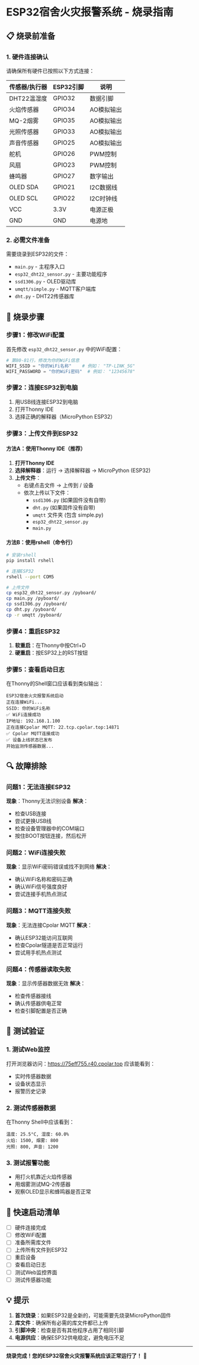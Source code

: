 # ESP32宿舍火灾报警系统 - 烧录指南

## 📋 烧录前准备

### 1. 硬件连接确认
请确保所有硬件已按照以下方式连接：

| 传感器/执行器 | ESP32引脚 | 说明 |
|-------------|----------|------|
| DHT22温湿度 | GPIO32 | 数据引脚 |
| 火焰传感器 | GPIO34 | AO模拟输出 |
| MQ-2烟雾 | GPIO35 | AO模拟输出 |
| 光照传感器 | GPIO33 | AO模拟输出 |
| 声音传感器 | GPIO25 | AO模拟输出 |
| 舵机 | GPIO26 | PWM控制 |
| 风扇 | GPIO23 | PWM控制 |
| 蜂鸣器 | GPIO27 | 数字输出 |
| OLED SDA | GPIO21 | I2C数据线 |
| OLED SCL | GPIO22 | I2C时钟线 |
| VCC | 3.3V | 电源正极 |
| GND | GND | 电源地 |

### 2. 必需文件准备
需要烧录到ESP32的文件：
- `main.py` - 主程序入口
- `esp32_dht22_sensor.py` - 主要功能程序
- `ssd1306.py` - OLED驱动库
- `umqtt/simple.py` - MQTT客户端库
- `dht.py` - DHT22传感器库

## 🔧 烧录步骤

### 步骤1：修改WiFi配置
首先修改 `esp32_dht22_sensor.py` 中的WiFi配置：

```python
# 第80-81行，修改为你的WiFi信息
WIFI_SSID = "你的WiFi名称"    # 例如： "TP-LINK_5G"
WIFI_PASSWORD = "你的WiFi密码"  # 例如： "12345678"
```

### 步骤2：连接ESP32到电脑
1. 用USB线连接ESP32到电脑
2. 打开Thonny IDE
3. 选择正确的解释器（MicroPython ESP32）

### 步骤3：上传文件到ESP32

#### 方法A：使用Thonny IDE（推荐）
1. **打开Thonny IDE**
2. **选择解释器**：运行 -> 选择解释器 -> MicroPython (ESP32)
3. **上传文件**：
   - 右键点击文件 -> 上传到 / 设备
   - 依次上传以下文件：
     - `ssd1306.py` (如果固件没有自带)
     - `dht.py` (如果固件没有自带)
     - `umqtt` 文件夹 (包含 simple.py)
     - `esp32_dht22_sensor.py`
     - `main.py`

#### 方法B：使用rshell（命令行）
```bash
# 安装rshell
pip install rshell

# 连接ESP32
rshell --port COM5

# 上传文件
cp esp32_dht22_sensor.py /pyboard/
cp main.py /pyboard/
cp ssd1306.py /pyboard/
cp dht.py /pyboard/
cp -r umqtt /pyboard/
```

### 步骤4：重启ESP32
1. **软重启**：在Thonny中按Ctrl+D
2. **硬重启**：按ESP32上的RST按钮

### 步骤5：查看启动日志
在Thonny的Shell窗口应该看到类似输出：
```
ESP32宿舍火灾报警系统启动
正在连接WiFi...
SSID: 你的WiFi名称
✅ WiFi连接成功
IP地址: 192.168.1.100
正在连接Cpolar MQTT: 22.tcp.cpolar.top:14871
✅ Cpolar MQTT连接成功
✅ 设备上线状态已发布
开始监测传感器数据...
```

## 🔍 故障排除

### 问题1：无法连接ESP32
**现象**：Thonny无法识别设备
**解决**：
- 检查USB连接
- 尝试更换USB线
- 检查设备管理器中的COM端口
- 按住BOOT按钮连接，然后松开

### 问题2：WiFi连接失败
**现象**：显示WiFi密码错误或找不到网络
**解决**：
- 确认WiFi名称和密码正确
- 确认WiFi信号强度良好
- 尝试连接手机热点测试

### 问题3：MQTT连接失败
**现象**：无法连接Cpolar MQTT
**解决**：
- 确认ESP32能访问互联网
- 检查Cpolar隧道是否正常运行
- 尝试用手机热点测试

### 问题4：传感器读取失败
**现象**：显示传感器数据无效
**解决**：
- 检查传感器接线
- 确认传感器供电正常
- 检查引脚配置是否正确

## 📱 测试验证

### 1. 测试Web监控
打开浏览器访问：https://75eff755.r40.cpolar.top
应该能看到：
- 实时传感器数据
- 设备状态显示
- 报警历史记录

### 2. 测试传感器数据
在Thonny Shell中应该看到：
```
温度: 25.5°C, 湿度: 60.0%
火焰: 1500, 烟雾: 800
光照: 800, 声音: 1200
```

### 3. 测试报警功能
- 用打火机靠近火焰传感器
- 用烟雾测试MQ-2传感器
- 观察OLED显示和蜂鸣器是否正常

## 🚀 快速启动清单

- [ ] 硬件连接完成
- [ ] 修改WiFi配置
- [ ] 准备所需库文件
- [ ] 上传所有文件到ESP32
- [ ] 重启设备
- [ ] 查看启动日志
- [ ] 测试Web监控界面
- [ ] 测试传感器功能

## 💡 提示

1. **首次烧录**：如果ESP32是全新的，可能需要先烧录MicroPython固件
2. **库文件**：确保所有必需的库文件都已上传
3. **引脚冲突**：检查是否有其他程序占用了相同引脚
4. **电源供应**：确保ESP32供电稳定，避免电压不足

---

**烧录完成！您的ESP32宿舍火灾报警系统应该正常运行了！** 🎉